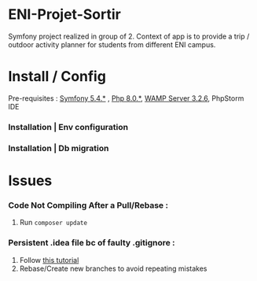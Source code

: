# ENI-Projet-Sortir

Symfony project realized in group of 2. Context of app is to provide a trip / outdoor activity planner for students from different ENI campus.

# Install / Config

Pre-requisites : [Symfony 5.4.*](https://symfony.com/doc/5.4/index.html)
, [Php 8.0.*](https://www.php.net/releases/8.0/en.php), [WAMP Server 3.2.6](https://www.wampserver.com/), PhpStorm IDE

### Installation | Env configuration


### Installation | Db migration


# Issues

### Code Not Compiling After a Pull/Rebase :
1) Run ```composer update```

### Persistent .idea file bc of faulty .gitignore :
1) Follow [this tutorial](https://www.david-merrick.com/2017/08/04/how-to-remove-the-idea-folder-from-git/)
2) Rebase/Create new branches to avoid repeating mistakes
